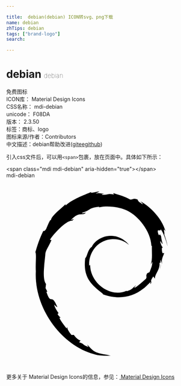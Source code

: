 ```yaml
---

title:  debian(debian) ICON转svg、png下载
name: debian
zhTips: debian
tags: ["brand-logo"]
search: 

---
```


# debian  <small style="font-size: 60%;font-weight: 100">debian</small>


<div class="detail-page">
<p>
<span><span class="badge-success badge">免费图标</span> </span>
<br/>
<span>
ICON库：
<span class="badge-secondary badge">Material Design Icons</span> 
</span>
<br/>
<span>
CSS名称：
<span class="badge-secondary badge">mdi-debian</span> 
</span>
<br/>
<span>
unicode：
<span class="badge-secondary badge">F08DA</span> 
<copy-btn content='F08DA' btn-title=""></copy-btn>
<copy-btn :content='String.fromCodePoint(parseInt("F08DA", 16))' btn-title="复制U"></copy-btn>
</span>
<br/>
<span>
版本：
<span class="badge-secondary badge">2.3.50</span> 
</span><br/><span>标签：<span class="badge-light badge"><router-link to="/tags/brand-logo.html">商标、logo</router-link></span></span>
<br/>
<span>图标来源/作者：<span class="badge-light badge">Contributors</span></span> 
<br/>
<span class="zh-detail">中文描述：<span class="badge-primary badge">debian</span><span class="help-link"><span>帮助改进</span>(<a href="https://gitee.com/liuwave/icon-helper/edit/master/json/material/debian.json" target="_blank" rel="noopener noreferrer">gitee</a><a href="https://github.com/liuwave/icon-helper/edit/master/json/material/debian.json" target="_blank" rel="noopener noreferrer">github</a></span>)</span><br/>
</p>
</div>
<div class="alert alert-dark">
  <i class="mdi mdi-debian mdi-48px"></i>
  <i class="mdi mdi-debian mdi-36px"></i>
  <i class="mdi mdi-debian mdi-24px"></i>
  <i class="mdi mdi-debian mdi-18px"></i>
</div>
<div>
  <p>引入css文件后，可以用<code>&lt;span&gt;</code>包裹，放在页面中。具体如下所示：    
  </p>
  <div class="alert alert-primary" style="font-size: 14px">
    &lt;span class="mdi mdi-debian" aria-hidden="true"&gt;&lt;/span&gt;
    <copy-btn content='<span class="mdi mdi-debian" aria-hidden="true"></span>'></copy-btn>
  </div>
  <div class="alert alert-secondary">
    <i class="mdi mdi-debian"
    style="font-size: 24px"
    aria-hidden="true"></i> mdi-debian
    <copy-btn content="mdi-debian" btn-title="复制图标名称"></copy-btn>
  </div>
</div>
<div id="svg" class="svg-wrap">
<svg xmlns="http://www.w3.org/2000/svg" viewBox="0 0 24 24"><path d="M18.5,10.57L18.3,10.94C18.56,10.16 18.41,9.31 18.45,8.57L18.38,8.55C18.31,6.7 16.71,4.73 15.29,4.07C14.06,3.5 12.17,3.4 11.3,3.83C11.42,3.72 11.9,3.68 11.75,3.6C10.38,3.73 10.69,4.07 9.64,4.34C9.35,4.62 10.5,4.12 9.87,4.5C9.31,4.63 9.05,4.38 8.22,5.24C8.29,5.36 8.75,4.89 8.37,5.36C7.58,5.27 5.89,7.16 5.53,7.78L5.72,7.82C5.41,8.59 5,9.08 4.95,9.54C4.87,10.68 4.5,12.75 5.03,13.39L4.97,13.92L5.2,14.37L5.08,14.38C5.66,16.21 5.7,14.42 6.47,16.32C6.36,16.28 6.24,16.24 6.08,16C6.06,16.19 6.32,16.69 6.62,17.08L6.5,17.22C6.66,17.53 6.82,17.6 6.93,17.71C6.3,17.36 7.5,18.84 7.63,19.03L7.73,18.86C7.71,19.1 7.9,19.42 8.26,19.87L8.56,19.86C8.69,20.1 9.14,20.54 9.41,20.56L9.23,20.8C9.92,21 9.56,21.09 10.41,21.39L10.24,21.09C10.67,21.46 10.8,21.79 11.41,22.07C12.26,22.37 12.37,22.25 13.23,22.5C12.5,22.5 11.64,22.5 11.06,22.28C7.1,21.21 3.5,16.56 3.74,11.78C3.68,10.81 3.84,9.6 3.68,9.36C3.9,8.62 4.16,7.72 4.69,6.65C4.65,6.58 4.78,6.86 5.05,6.41C5.21,6.05 5.34,5.66 5.55,5.31L5.65,5.28C5.76,4.67 7.08,3.73 7.5,3.26V3.44C8.36,2.63 9.9,2.09 10.76,1.71C10.53,1.96 11.27,1.68 11.8,1.65L11.31,1.93C11.94,1.77 11.91,2 12.56,1.9C12.33,1.93 12.06,2 12.1,2.06C12.82,2.14 12.94,1.84 13.61,2.06L13.56,1.86C14.5,2.2 14.69,2.14 15.7,2.68C16.06,2.69 16.1,2.46 16.63,2.68C16.73,2.84 16.61,2.87 17.27,3.27C17.34,3.24 17.14,3.05 17,2.9C18.3,3.61 19.75,5.12 20.18,6.74C19.77,6 20.14,7.13 20,7.07C20.18,7.56 20.33,8.07 20.43,8.6C20.31,8.17 20.04,7.12 19.57,6.45C19.54,6.88 18.97,6.15 19.28,7.11C19.5,7.45 19.33,6.76 19.62,7.36C19.62,7.65 19.73,7.94 19.8,8.31C19.7,8.29 19.58,7.9 19.5,8C19.6,8.5 19.77,8.72 19.83,8.76C19.8,8.84 19.71,8.68 19.71,9C19.75,9.74 19.92,9.43 20,9.46C19.91,9.83 19.59,10.25 19.75,10.88L19.55,10.32C19.5,10.85 19.66,10.95 19.42,11.6C19.6,11 19.58,10.5 19.41,10.75C19.5,11.57 18.76,12.2 18.83,12.73L18.62,12.44C18.05,13.27 18.61,12.89 18.22,13.5C18.36,13.27 18.15,13.42 18.33,13.14C18.21,13.15 17.78,13.67 17.39,13.97C15.85,15.2 14,15.37 12.24,14.7H12.23C12.24,14.66 12.23,14.61 12.11,14.53C10.6,13.38 9.71,12.4 10,10.12C10.25,9.95 10.31,9 10.84,8.67C11.16,7.96 12.12,7.31 13.15,7.29C14.2,7.23 15.09,7.85 15.54,8.43C14.72,7.68 13.4,7.45 12.26,8C11.11,8.53 10.42,9.8 10.5,11.07C10.56,11 10.6,11.05 10.62,10.89C10.59,13.36 13.28,15.17 15.22,14.26L15.25,14.31C16.03,14.09 15.93,13.92 16.44,13.56C16.4,13.65 16.1,13.86 16.28,13.86C16.53,13.8 17.31,13.07 17.7,12.73C17.87,12.35 17.6,12.5 17.85,12.04L18.15,11.89C18.32,11.41 18.5,11.14 18.5,10.57" /></svg>
</div>
<detail full-name='mdi-debian'></detail>
    
<div><p>更多关于 Material Design Icons的信息，参见：<a target="_blank" href="https://iconhelper.cn/material.html"> Material Design Icons</a>
</p></div>
